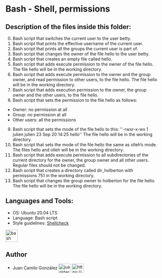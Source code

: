 # Bash - Shell, permissions

## Description of the files inside this folder:

0. Bash script that switches the current user to the user betty.
1. Bash script that prints the effective username of the current user.
2. Bash script that prints all the groups the current user is part of.
3. Bash script that changes the owner of the file hello to the user betty.
4. Bash script that creates an empty file called hello.
5. Bash script that adds execute permission to the owner of the file hello. The file hello will be in the working directory.
6. Bash script that adds execute permission to the owner and the group owner, and read permission to other users, to the file hello. The file hello will be in the working directory.
7. Bash script that adds execution permission to the owner, the group owner and the other users, to the file hello.
8. Bash script that sets the permission to the file hello as follows:
- Owner: no permission at all
- Group: no permission at all
- Other users: all the permissions
9. Bash script that sets the mode of the file hello to this:
''-rwxr-x-wx 1 julien julien 23 Sep 20 14:25 hello''
The file hello will be in the working directory.
10. Bash script that sets the mode of the file hello the same as olleh’s mode. The files hello and olleh will be in the working directory.
11. Bash script that adds execute permission to all subdirectories of the current directory for the owner, the group owner and all other users. Regular files should not be changed.
12. Bash script that creates a directory called dir_holberton with permissions 751 in the working directory.
13. Bash script that changes the group owner to holberton for the file hello. The file hello will be in the working directory.

## Languages and Tools:

- OS: Ubuntu 20.04 LTS
- Language: Bash script
- Style guidelines: [Shellcheck](https://github.com/koalaman/shellcheck)


<p align="left"> <a href="https://www.gnu.org/software/bash/" target="_blank" rel="noreferrer"> <img src="https://github.com/odb/official-bash-logo/blob/master/assets/Logos/Icons/SVG/48x48_white.svg" alt="bash" width="40" height="40"/> </a> </p>


## Author

- Juan Camilo González <a href="https://twitter.com/juankter" target="blank"><img align="center" src="https://raw.githubusercontent.com/rahuldkjain/github-profile-readme-generator/master/src/images/icons/Social/twitter.svg" alt="juankter" height="30" width="40" /></a>
<a href="https://bit.ly/2MBNR0t" target="blank"><img align="center" src="https://raw.githubusercontent.com/rahuldkjain/github-profile-readme-generator/master/src/images/icons/Social/linked-in-alt.svg" alt="https://bit.ly/2mbnr0t" height="30" width="40" /></a>